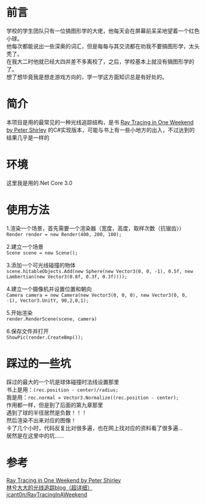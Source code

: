 # 前言  
学校的学生团队只有一位搞图形学的大佬，他每天会在屏幕前呆呆地望着一个红色小球。  
他每次都能说出一些深奥的词汇，但是每每与其交流都在劝我不要搞图形学，太头秃了。  
在我大二时他就已经大四并差不多离校了，之后，学校基本上就没有搞图形学的了。  
想了想毕竟我是想走游戏方向的，学一学这方面知识总是有好处的。  
  
# 简介  
本项目是用的最常见的一种光线追踪结构，是书
[Ray Tracing in One Weekend by Peter Shirley](http://in1weekend.blogspot.com/2016/01/ray-tracing-in-one-weekend.html)
的C#实现版本，可能与书上有一些小地方的出入，不过达到的结果几乎是一样的  
  
# 环境
这里我是用的.Net Core 3.0   
  
# 使用方法
1.渲染一个场景，首先需要一个渲染器（宽度，高度，取样次数（抗锯齿））  
`Render render = new Render(400, 200, 100);`  
  
2.建立一个场景  
`Scene scene = new Scene();`  
  
3.添加一个可光线碰撞的物体  
`scene.hitableObjects.Add(new Sphere(new Vector3(0, 0, -1), 0.5f, new Lambertian(new Vector3(0.8f, 0.3f, 0.3f))));`  
  
4.建立一个摄像机并设置位置和朝向  
`Camera camera = new Camera(new Vector3(0, 0, 0), new Vector3(0, 0, -1), Vector3.UnitY, 90,2,0,1);`  
  
5.开始渲染  
`render.RenderScene(scene, camera)`  
  
6.保存文件并打开  
`ShowPic(render.CreateBmp());`  
   
# 踩过的一些坑  
踩过的最大的一个坑是球体碰撞时法线设置那里  
书上是用：`(rec.position - center)/radius; `  
我是用：`rec.normal = Vector3.Normalize((rec.position - center); `   
作用都一样，但是到了后面的第九章那里  
遇到了球的半径居然是负数！！！  
然后渲染不出来对应的图像！  
卡了几个小时，代码反复比对很多遍，也在网上找对应的资料看了很多遍…  
居然是在这里中的坑……  
  
# 参考
[Ray Tracing in One Weekend by Peter Shirley](http://in1weekend.blogspot.com/2016/01/ray-tracing-in-one-weekend.html)  
[林兮大大的光线追踪blog（超详细）](https://www.cnblogs.com/lv-anchoret/category/1368696.html)  
[jcant0n/RayTracingInAWeekend](https://github.com/jcant0n/RayTracingInAWeekend)  
  


